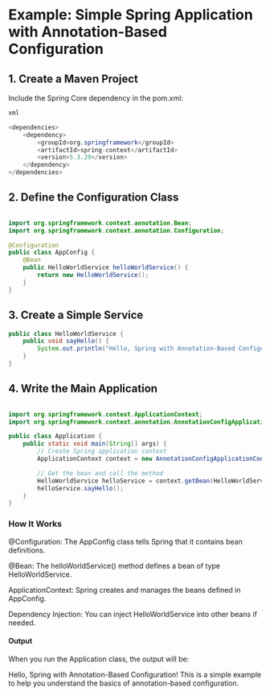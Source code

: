 # Example: Simple Spring Application with Annotation-Based Configuration
## 1. Create a Maven Project
Include the Spring Core dependency in the pom.xml:
```java
xml

<dependencies>
    <dependency>
        <groupId>org.springframework</groupId>
        <artifactId>spring-context</artifactId>
        <version>5.3.29</version>
    </dependency>
</dependencies>
```
## 2. Define the Configuration Class

```java

import org.springframework.context.annotation.Bean;
import org.springframework.context.annotation.Configuration;

@Configuration
public class AppConfig {
    @Bean
    public HelloWorldService helloWorldService() {
        return new HelloWorldService();
    }
}
```
## 3. Create a Simple Service

```java
public class HelloWorldService {
    public void sayHello() {
        System.out.println("Hello, Spring with Annotation-Based Configuration!");
    }
}
```
## 4. Write the Main Application

```java

import org.springframework.context.ApplicationContext;
import org.springframework.context.annotation.AnnotationConfigApplicationContext;

public class Application {
    public static void main(String[] args) {
        // Create Spring application context
        ApplicationContext context = new AnnotationConfigApplicationContext(AppConfig.class);

        // Get the bean and call the method
        HelloWorldService helloService = context.getBean(HelloWorldService.class);
        helloService.sayHello();
    }
}
```

### How It Works
@Configuration: The AppConfig class tells Spring that it contains bean definitions.

@Bean: The helloWorldService() method defines a bean of type HelloWorldService.

ApplicationContext: Spring creates and manages the beans defined in AppConfig.

Dependency Injection: You can inject HelloWorldService into other beans if needed.

#### Output

When you run the Application class, the output will be:


Hello, Spring with Annotation-Based Configuration!
This is a simple example to help you understand the basics of annotation-based configuration.

